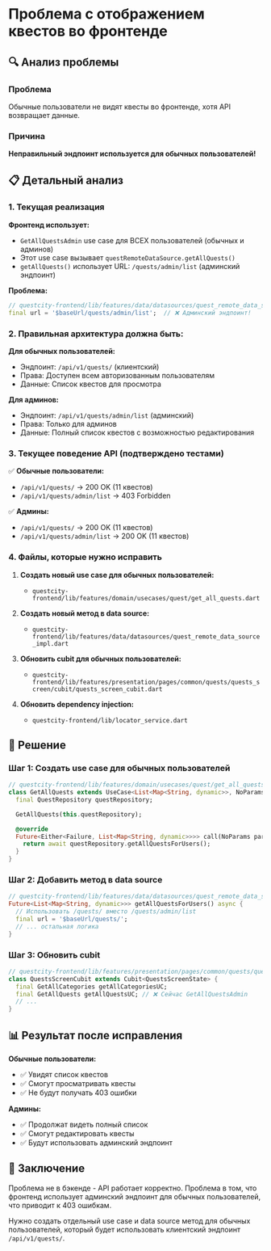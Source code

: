 # Проблема с отображением квестов во фронтенде

## 🔍 Анализ проблемы

### Проблема
Обычные пользователи не видят квесты во фронтенде, хотя API возвращает данные.

### Причина
**Неправильный эндпоинт используется для обычных пользователей!**

## 📋 Детальный анализ

### 1. Текущая реализация

**Фронтенд использует:**
- `GetAllQuestsAdmin` use case для ВСЕХ пользователей (обычных и админов)
- Этот use case вызывает `questRemoteDataSource.getAllQuests()`
- `getAllQuests()` использует URL: `/quests/admin/list` (админский эндпоинт)

**Проблема:**
```dart
// questcity-frontend/lib/features/data/datasources/quest_remote_data_source_impl.dart:300
final url = '$baseUrl/quests/admin/list';  // ❌ Админский эндпоинт!
```

### 2. Правильная архитектура должна быть:

**Для обычных пользователей:**
- Эндпоинт: `/api/v1/quests/` (клиентский)
- Права: Доступен всем авторизованным пользователям
- Данные: Список квестов для просмотра

**Для админов:**
- Эндпоинт: `/api/v1/quests/admin/list` (админский)
- Права: Только для админов
- Данные: Полный список квестов с возможностью редактирования

### 3. Текущее поведение API (подтверждено тестами)

✅ **Обычные пользователи:**
- `/api/v1/quests/` → 200 OK (11 квестов)
- `/api/v1/quests/admin/list` → 403 Forbidden

✅ **Админы:**
- `/api/v1/quests/` → 200 OK (11 квестов)
- `/api/v1/quests/admin/list` → 200 OK (11 квестов)

### 4. Файлы, которые нужно исправить

1. **Создать новый use case для обычных пользователей:**
   - `questcity-frontend/lib/features/domain/usecases/quest/get_all_quests.dart`

2. **Создать новый метод в data source:**
   - `questcity-frontend/lib/features/data/datasources/quest_remote_data_source_impl.dart`

3. **Обновить cubit для обычных пользователей:**
   - `questcity-frontend/lib/features/presentation/pages/common/quests/quests_screen/cubit/quests_screen_cubit.dart`

4. **Обновить dependency injection:**
   - `questcity-frontend/lib/locator_service.dart`

## 🔧 Решение

### Шаг 1: Создать use case для обычных пользователей

```dart
// questcity-frontend/lib/features/domain/usecases/quest/get_all_quests.dart
class GetAllQuests extends UseCase<List<Map<String, dynamic>>, NoParams> {
  final QuestRepository questRepository;

  GetAllQuests(this.questRepository);

  @override
  Future<Either<Failure, List<Map<String, dynamic>>>> call(NoParams params) async {
    return await questRepository.getAllQuestsForUsers();
  }
}
```

### Шаг 2: Добавить метод в data source

```dart
// questcity-frontend/lib/features/data/datasources/quest_remote_data_source_impl.dart
Future<List<Map<String, dynamic>>> getAllQuestsForUsers() async {
  // Использовать /quests/ вместо /quests/admin/list
  final url = '$baseUrl/quests/';
  // ... остальная логика
}
```

### Шаг 3: Обновить cubit

```dart
// questcity-frontend/lib/features/presentation/pages/common/quests/quests_screen/cubit/quests_screen_cubit.dart
class QuestsScreenCubit extends Cubit<QuestsScreenState> {
  final GetAllCategories getAllCategoriesUC;
  final GetAllQuests getAllQuestsUC; // ❌ Сейчас GetAllQuestsAdmin
  // ...
}
```

## 📊 Результат после исправления

**Обычные пользователи:**
- ✅ Увидят список квестов
- ✅ Смогут просматривать квесты
- ✅ Не будут получать 403 ошибки

**Админы:**
- ✅ Продолжат видеть полный список
- ✅ Смогут редактировать квесты
- ✅ Будут использовать админский эндпоинт

## 🎯 Заключение

Проблема не в бэкенде - API работает корректно. Проблема в том, что фронтенд использует админский эндпоинт для обычных пользователей, что приводит к 403 ошибкам.

Нужно создать отдельный use case и data source метод для обычных пользователей, который будет использовать клиентский эндпоинт `/api/v1/quests/`.
